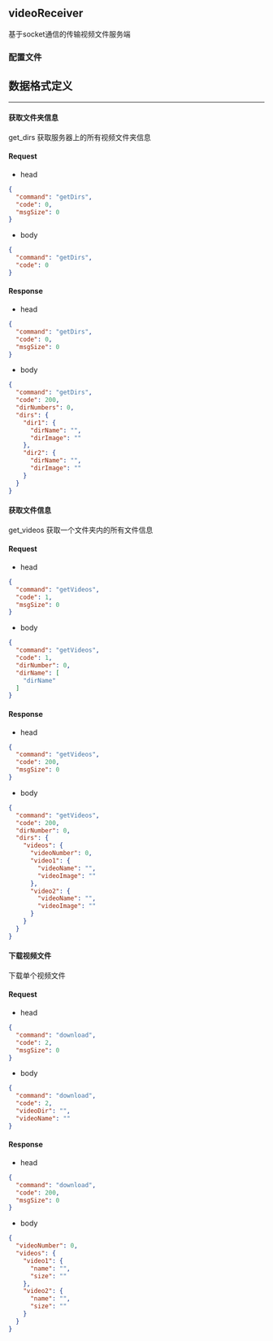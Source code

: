 ## videoReceiver

基于socket通信的传输视频文件服务端

### 配置文件

## 数据格式定义

****

#### 获取文件夹信息

get_dirs 获取服务器上的所有视频文件夹信息

#### Request

- head

```json
{
  "command": "getDirs",
  "code": 0,
  "msgSize": 0
}
```

- body

```json
{
  "command": "getDirs",
  "code": 0
}
```

#### Response

- head

```json
{
  "command": "getDirs",
  "code": 0,
  "msgSize": 0
}
```

- body

```json
{
  "command": "getDirs",
  "code": 200,
  "dirNumbers": 0,
  "dirs": {
    "dir1": {
      "dirName": "",
      "dirImage": ""
    },
    "dir2": {
      "dirName": "",
      "dirImage": ""
    }
  }
}

```

#### 获取文件信息

get_videos 获取一个文件夹内的所有文件信息

#### Request

- head

```json
{
  "command": "getVideos",
  "code": 1,
  "msgSize": 0
}
```

- body

```json
{
  "command": "getVideos",
  "code": 1,
  "dirNumber": 0,
  "dirName": [
    "dirName"
  ]
}
```

#### Response

- head

```json
{
  "command": "getVideos",
  "code": 200,
  "msgSize": 0
}
```

- body

```json
{
  "command": "getVideos",
  "code": 200,
  "dirNumber": 0,
  "dirs": {
    "videos": {
      "videoNumber": 0,
      "video1": {
        "videoName": "",
        "videoImage": ""
      },
      "video2": {
        "videoName": "",
        "videoImage": ""
      }
    }
  }
}
```

#### 下载视频文件

下载单个视频文件

#### Request

- head

```json
{
  "command": "download",
  "code": 2,
  "msgSize": 0
}
```

- body

```json
{
  "command": "download",
  "code": 2,
  "videoDir": "",
  "videoName": ""
}
```

#### Response

- head

```json
{
  "command": "download",
  "code": 200,
  "msgSize": 0
}
```

- body

```json
{
  "videoNumber": 0,
  "videos": {
    "video1": {
      "name": "",
      "size": ""
    },
    "video2": {
      "name": "",
      "size": ""
    }
  }
}
```
